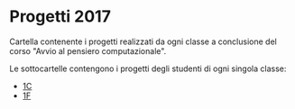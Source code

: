 # Progetti 2017

Cartella contenente i progetti realizzati da ogni classe a conclusione del corso "Avvio al pensiero computazionale".

Le sottocartelle contengono i progetti degli studenti di ogni singola classe:
 - [1C](./1C)
 - [1F](./1F)
